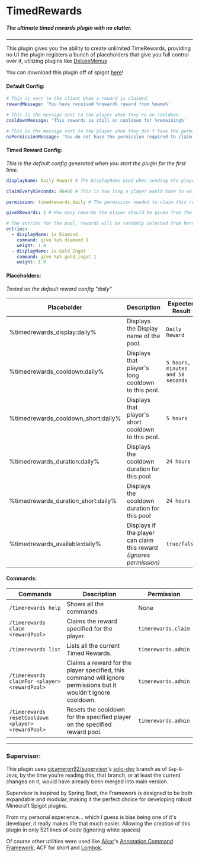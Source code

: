 # TimedRewards
##### The ultimate timed rewards plugin with no clutter.
---

This plugin gives you the ability to create unlimited TimeRewards, providing no UI the plugin registers a bunch of placeholders that give you full control over it, utilizing plugins like [DeluxeMenus](https://www.spigotmc.org/resources/deluxemenus.11734/) 

You can download this plugin off of spigot [here](https://www.spigotmc.org/resources/timed-rewards-%E2%9C%A8player-rewards.119467/)!

#### Default Config:
```yaml
# This is sent to the client when a reward is claimed.
rewardMessage: 'You have received %reward% reward from %name%' 

# This is the message sent to the player when they're on cooldown.
cooldownMessage: 'This rewards is still on cooldown for %remaining%'

# This is the message sent to the player when they don't have the permission needed to claim a reward.
noPermissionMessage: 'You do not have the permission required to claim this reward.'
```


#### Timed Reward Config:

_This is the default config generated when you start the plugin for the first time._

```yaml
displayName: Daily Reward # The DisplayName used when sending the players the `rewardMessage` 

claimEveryXSeconds: 86400 # This is how long a player would have to wait to claim again

permission: timedrewards.daily # The permission needed to claim this reward

giveXRewards: 1 # How many rewards the player should be given from the pool below

# The entries for the pool, rewards will be randomly selected from here utilizing a weight system.
entries:
  - displayName: 1x Diamond
    command: give %p% diamond 1
    weight: 1.0
  - displayName: 1x Gold Ingot
    command: give %p% gold_ingot 1
    weight: 1.0
```

#### Placeholders:

*Tested on the default reward config "daily"*

Placeholder | Description | Expected Result
-- | -- | -- 
%timedrewards_display:daily%  | Displays the Display name of the pool. | `Daily Reward`
%timedrewards_cooldown:daily% | Displays that player's long cooldown to this pool. | `5 hours, 3 minutes and 50 seconds`
%timedrewards_cooldown_short:daily% | Displays that player's short cooldown to this pool. | `5 hours`
%timedrewards_duration:daily% | Displays the cooldown duration for this pool | `24 hours`
%timedrewards_duration_short:daily% | Displays the cooldown duration for this pool | `24 hours`
%timedrewards_available:daily% | Displays if the player can claim this reward *(ignores permission)* | `true/false`


#### Commands:

Commands | Description | Permission
-- | -- | -- 
`/timerewards help` | Shows all the commands | None
`/timerewards claim <rewardPool>` | Claims the reward specified for the player. | `timerewards.claim`
`/timerewards list` | Lists all the current Timed Rewards. | `timerewards.admin`
`/timerewards claimFor <player> <rewardPool>` | Claims a reward for the player specified, this command will ignore permissions but it wouldn't ignore cooldown. | `timerewards.admin`
`/timerewards resetCooldown <player> <rewardPool>` | Resets the cooldown for the specified player on the specified reward pool. | `timerewards.admin`

---
### Supervisor:

This plugin uses [cjcameron92/supervisor](https://github.com/cjcameron92/supervisor)'s [solo-dev](https://github.com/cjcameron92/supervisor/tree/dev-solo) branch as of `Sep-8-2024`, by the time you're reading this, that branch, or at least the current changes on it, would have already been merged into main version.

Supervisor is inspired by Spring Boot, the Framework is designed to be both expandable and modular, making it the perfect choice for developing robust Minecraft Spigot plugins.

From my personal experience... which I guess is bias being one of it's developer, it really makes life that much easier. Allowing the creation of this plugin in only 521 lines of code (ignoring white spaces)

Of course other utilities were used like [Aikar](https://github.com/aikar)'s [Annotation Command Framework](https://github.com/aikar/commands), ACF for short and [Lombok](https://projectlombok.org/).